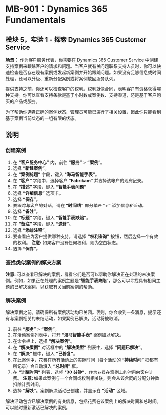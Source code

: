 ﻿---
lab:
    title: '实验室 01：探索 Dynamics 365 Customer Service'
    module: '模块 05：Dynamics 365 Customer Service 简介'
---

# MB-901：Dynamics 365 Fundamentals 
## 模块 5，实验 1 - 探索 Dynamics 365 Customer Service 

**场景：**
作为客户服务代表，你需要在 Dynamics 365 Customer Service 中创建支持案例来跟踪客户的请求和问题。当客户就有关问题联系支持人员时，你可以快速检查是否存在现有案例或发起新案例并开始跟踪问题。如果没有足够信息或时间处理，还可以升级、重新分配案例或将案例放回服务队列。

提供支持之前，你还可以检查客户的权利。权利就像合同，表明客户有资格获得哪种支持。你可以查看支持条款是基于小时数或案例数、支持渠道，还是基于客户购买的产品或服务。

为了帮助你选择正确的案例状态，管理员可能已进行了相关设置，因此你只能看到基于案例当前状态的一组有限的状态。

## 说明

### 创建案例

1. 在 **“客户服务中心”** 内，前往 **“服务”** > **“案例”**。
1. 选择 **“新建案例”**。
1. 在 **“案例标题”** 字段，键入 **“海马智能手表”**。
1. 在 **“客户”** 字段中，选择客户 **“Fabrikam”** 并选择该帐户的现有记录。
1. 在 **“描述”** 字段，键入 **“智能手表问题”**
1. 选择 **“详细信息”** 选项卡。
1. 选择 **“保存”**。
1. 要跟踪与客户的对话，请在 **“时间线”** 部分单击 **“+”** 添加信息和活动。
1. 选择 **“备注”**。
1. 在 **“标题”** 字段，键入 **“智能手表缺陷”**。
1. 在 **“备注”** 字段，键入 **“送修”**。
1. 选择 **“添加注释”**。 
14.	要查看应为客户提供哪种支持，请选择 **“权利查询”** 按钮，然后选择一个有效的权利。
 **注意:** 如果客户没有任何权利，则为空白状态。
1. 选择 **“保存”**。

### 查找类似案例的解决方案

**注意:** 可以查看已解决的案例，看看它们是否可以帮助你解决正在处理的未决案例。例如，如果正在处理的案例主题是“**智能手表缺陷**”，那么可以寻找具有相同主题的已解决案例，以获取有关当前案例的帮助。

### 解决案例

解决案例之前，请确保所有案例活动均已关闭。否则，你会收到一条消息，提示还有与案例相关的未结活动，如果案例已解决，活动将被取消。

1. 前往 **“服务”** > **“案例”**。
1. 在活动案例列表中，打开 **“海马智能手表”** 案例加以解决。
1. 在命令栏上，选择 **“解决案例”**。
1. 在 **“解决案例”** 对话框中的 **“解决类型”** 列表中，选择 **“问题已解决”**。
1. 在 **“解决”** 框中，键入 **“已修复”**。
1. 在此案例中，花费在所有活动上的实际时间（每个活动的 **“持续时间”** 框都有所记录）会自动填入 **“总时间”** 框。
1. 在 **“计酬时间”** 列表，选择 **“30 分钟”**，作为花费在案例上的时间向客户计费。
 **注意:** 如果此案例与一个合同或权利相关联，则会从该合同的分配分钟数扣除计费时间。
1. 选择 **“解决”**。案例解决活动已创建，并显示在 **“活动”** 区域。 

解决活动包含已解决案例的有关信息，包括花费在该案例上的解决时间和总时间。可以随时重新激活已解决的案例。
